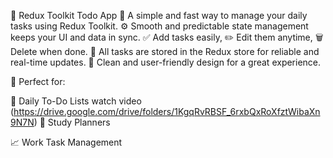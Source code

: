 📝 Redux Toolkit Todo App
🚀 A simple and fast way to manage your daily tasks using Redux Toolkit.
⚙️ Smooth and predictable state management keeps your UI and data in sync.
✅ Add tasks easily,
✏️ Edit them anytime,
🗑️ Delete when done.
💾 All tasks are stored in the Redux store for reliable and real-time updates.
🎨 Clean and user-friendly design for a great experience.

📌 Perfect for:

📅 Daily To-Do Lists
    watch video (https://drive.google.com/drive/folders/1KgqRvRBSF_6rxbQxRoXfztWibaXn9N7N)
🏫 Study Planners

📈 Work Task Management

